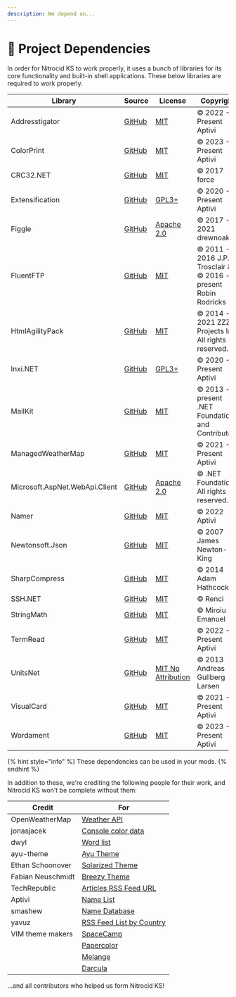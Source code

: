 ```yaml
---
description: We depend on...
---
```


# 🧱 Project Dependencies

In order for Nitrocid KS to work properly, it uses a bunch of libraries for its core functionality and built-in shell applications. These below libraries are required to work properly.

| Library                        | Source                                                      | License                                                                          | Copyright                                                      |
| ------------------------------ | ----------------------------------------------------------- | -------------------------------------------------------------------------------- | -------------------------------------------------------------- |
| Addresstigator                 | [GitHub](https://github.com/Aptivi/Addresstigator/)         | [MIT](https://github.com/Aptivi/Addresstigator/blob/main/LICENSE.txt)            | © 2022 - Present Aptivi                                        |
| ColorPrint                     | [GitHub](https://github.com/Aptivi/ColorPrint)              | [MIT](https://github.com/Aptivi/ColorPrint/blob/main/LICENSE.txt)                | © 2023 - Present Aptivi                                        |
| CRC32.NET                      | [GitHub](https://github.com/force-net/CRC32.NET)            | [MIT](https://github.com/force-net/Crc32.NET/blob/develop/LICENSE)               | © 2017 force                                                   |
| Extensification                | [GitHub](https://github.com/Aptivi/Extensification/)        | [GPL3+](https://github.com/Aptivi/Extensification/blob/master/LICENSE)           | © 2020 - Present Aptivi                                        |
| Figgle                         | [GitHub](https://github.com/drewnoakes/figgle)              | [Apache 2.0](https://github.com/drewnoakes/figgle/blob/master/LICENSE)           | © 2017 - 2021 drewnoakes                                       |
| FluentFTP                      | [GitHub](https://github.com/robinrodricks/FluentFTP)        | [MIT](https://github.com/robinrodricks/FluentFTP/blob/master/LICENSE.TXT)        | © 2011 - 2016 J.P. Trosclair & © 2016 - present Robin Rodricks |
| HtmlAgilityPack                | [GitHub](https://github.com/zzzprojects/html-agility-pack/) | [MIT](https://github.com/zzzprojects/html-agility-pack/blob/master/LICENSE)      | © 2014 - 2021 ZZZ Projects Inc. All rights reserved.           |
| Inxi.NET                       | [GitHub](https://github.com/Aptivi/Inxi.NET/)               | [GPL3+](https://github.com/Aptivi/Inxi.NET/blob/master/LICENSE)                  | © 2020 - Present Aptivi                                        |
| MailKit                        | [GitHub](https://github.com/jstedfast/MailKit/)             | [MIT](https://github.com/jstedfast/MailKit/blob/master/LICENSE)                  | © 2013 - present .NET Foundation and Contributors              |
| ManagedWeatherMap              | [GitHub](https://github.com/Aptivi/ManagedWeatherMap/)      | [MIT](https://github.com/Aptivi/ManagedWeatherMap/blob/main/LICENSE.txt)         | © 2021 - Present Aptivi                                        |
| Microsoft.AspNet.WebApi.Client | [GitHub](https://github.com/aspnet/aspnetwebstack)          | [Apache 2.0](https://github.com/aspnet/AspNetWebStack/blob/main/LICENSE.txt)     | © .NET Foundation. All rights reserved.                        |
| Namer                          | [GitHub](https://github.com/Aptivi/Namer)                   | [MIT](https://github.com/Aptivi/Namer/blob/main/LICENSE.txt)                     | © 2022 Aptivi                                                  |
| Newtonsoft.Json                | [GitHub](https://github.com/JamesNK/Newtonsoft.Json)        | [MIT](https://github.com/JamesNK/Newtonsoft.Json/blob/master/LICENSE.md)         | © 2007 James Newton-King                                       |
| SharpCompress                  | [GitHub](https://github.com/adamhathcock/sharpcompress)     | [MIT](https://github.com/adamhathcock/sharpcompress/blob/master/LICENSE.txt)     | © 2014 Adam Hathcock                                           |
| SSH.NET                        | [GitHub](https://github.com/sshnet/SSH.NET/)                | [MIT](https://github.com/sshnet/SSH.NET/blob/develop/LICENSE)                    | © Renci                                                        |
| StringMath                     | [GitHub](https://github.com/miroiu/string-math)             | [MIT](https://github.com/miroiu/string-math/blob/dev/LICENSE)                    | © Miroiu Emanuel                                               |
| TermRead                       | [GitHub](https://github.com/Aptivi/TermRead/)               | [MIT](https://github.com/Aptivi/TermRead/blob/master/LICENSE)                    | © 2022 - Present Aptivi                                        |
| UnitsNet                       | [GitHub](https://github.com/angularsen/UnitsNet)            | [MIT No Attribution](https://github.com/angularsen/UnitsNet/blob/master/LICENSE) | © 2013 Andreas Gullberg Larsen                                 |
| VisualCard                     | [GitHub](https://github.com/Aptivi/VisualCard)              | [MIT](https://github.com/Aptivi/VisualCard/blob/main/LICENSE.txt)                | © 2021 - Present Aptivi                                        |
| Wordament                      | [GitHub](https://github.com/Aptivi/Wordament/)              | [MIT](https://github.com/Aptivi/Wordament/blob/main/LICENSE)                     | © 2023 - Present Aptivi                                        |

{% hint style="info" %}
These dependencies can be used in your mods.
{% endhint %}

In addition to these, we're crediting the following people for their work, and Nitrocid KS won't be complete without them:

| Credit            | For                                                                               |
| ----------------- | --------------------------------------------------------------------------------- |
| OpenWeatherMap    | [Weather API](https://openweathermap.org/api)                                     |
| jonasjacek        | [Console color data](https://jonasjacek.github.io/colors/)                        |
| dwyl              | [Word list](https://github.com/dwyl/english-words)                                |
| ayu-theme         | [Ayu Theme](https://github.com/ayu-theme)                                         |
| Ethan Schoonover  | [Solarized Theme](https://ethanschoonover.com/solarized/)                         |
| Fabian Neuschmidt | [Breezy Theme](https://github.com/fneu/breezy)                                    |
| TechRepublic      | [Articles RSS Feed URL](https://www.techrepublic.com/rssfeeds/articles/)          |
| Aptivi            | [Name List](https://github.com/Aptivi/NamesList)                                  |
| smashew           | [Name Database](https://github.com/smashew/NameDatabases)                         |
| yavuz             | [RSS Feed List by Country](https://github.com/yavuz/news-feed-list-of-countries/) |
| VIM theme makers  | [SpaceCamp](https://github.com/jaredgorski/SpaceCamp)                             |
|                   | [Papercolor](https://github.com/NLKNguyen/papercolor-theme)                       |
|                   | [Melange](https://github.com/savq/melange)                                        |
|                   | [Darcula](https://github.com/doums/darcula)                                       |

...and all contributors who helped us form Nitrocid KS!
